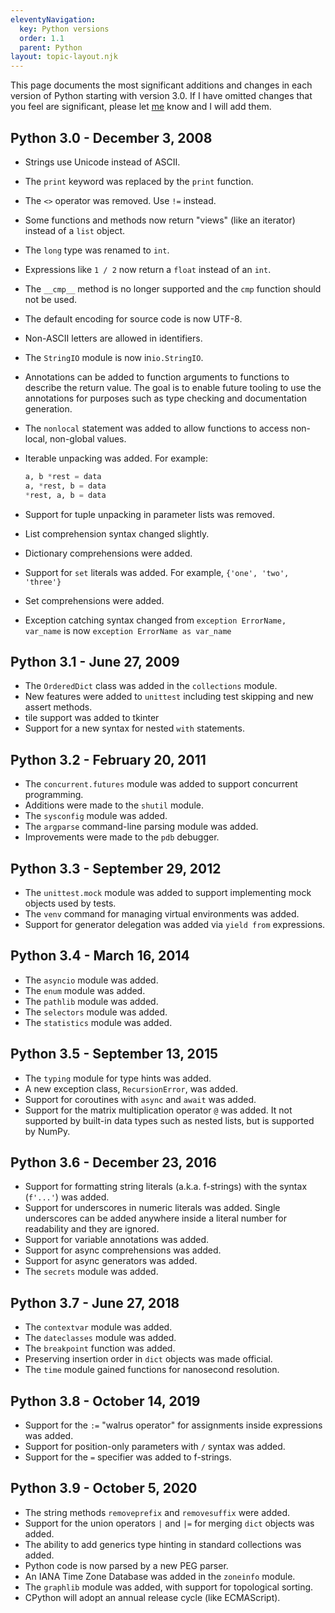 ```yaml
---
eleventyNavigation:
  key: Python versions
  order: 1.1
  parent: Python
layout: topic-layout.njk
---
```


<!-- markdownlint-disable MD013 -->

This page documents the most significant additions and changes
in each version of Python starting with version 3.0.
If I have omitted changes that you feel are significant, please let
<a href="mailto:r.mark.volkmann@gmail.com?subject=Python version changes"
target="_blank">me</a> know and I will add them.

## Python 3.0 - December 3, 2008

- Strings use Unicode instead of ASCII.
- The `print` keyword was replaced by the `print` function.
- The `<>` operator was removed. Use `!=` instead.
- Some functions and methods now return "views" (like an iterator)
  instead of a `list` object.
- The `long` type was renamed to `int`.
- Expressions like `1 / 2` now return a `float` instead of an `int`.
- The `__cmp__` method is no longer supported
  and the `cmp` function should not be used.
- The default encoding for source code is now UTF-8.
- Non-ASCII letters are allowed in identifiers.
- The `StringIO` module is now in`io.StringIO`.
- Annotations can be added to function arguments
  to functions to describe the return value.
  The goal is to enable future tooling to use the annotations
  for purposes such as type checking and documentation generation.
- The `nonlocal` statement was added to allow functions to
  access non-local, non-global values.
- Iterable unpacking was added. For example:

  ```python
  a, b *rest = data
  a, *rest, b = data
  *rest, a, b = data
  ```

- Support for tuple unpacking in parameter lists was removed.
- List comprehension syntax changed slightly.
- Dictionary comprehensions were added.
- Support for `set` literals was added.
  For example, `{'one', 'two', 'three'}`
- Set comprehensions were added.
- Exception catching syntax changed from
  `exception ErrorName, var_name` is now
  `exception ErrorName as var_name`

## Python 3.1 - June 27, 2009

- The `OrderedDict` class was added in the `collections` module.
- New features were added to `unittest` including
  test skipping and new assert methods.
- tile support was added to tkinter
- Support for a new syntax for nested `with` statements.

## Python 3.2 - February 20, 2011

- The `concurrent.futures` module was added to support concurrent programming.
- Additions were made to the `shutil` module.
- The `sysconfig` module was added.
- The `argparse` command-line parsing module was added.
- Improvements were made to the `pdb` debugger.

## Python 3.3 - September 29, 2012

- The `unittest.mock` module was added to
  support implementing mock objects used by tests.
- The `venv` command for managing virtual environments was added.
- Support for generator delegation was added via `yield from` expressions.

## Python 3.4 - March 16, 2014

- The `asyncio` module was added.
- The `enum` module was added.
- The `pathlib` module was added.
- The `selectors` module was added.
- The `statistics` module was added.

## Python 3.5 - September 13, 2015

- The `typing` module for type hints was added.
- A new exception class, `RecursionError`, was added.
- Support for coroutines with `async` and `await` was added.
- Support for the matrix multiplication operator `@` was added.
  It not supported by built-in data types such as nested lists,
  but is supported by NumPy.

## Python 3.6 - December 23, 2016

- Support for formatting string literals (a.k.a. f-strings)
  with the syntax (`f'...'`) was added.
- Support for underscores in numeric literals was added.
  Single underscores can be added anywhere inside a literal number
  for readability and they are ignored.
- Support for variable annotations was added.
- Support for async comprehensions was added.
- Support for async generators was added.
- The `secrets` module was added.

## Python 3.7 - June 27, 2018

- The `contextvar` module was added.
- The `dateclasses` module was added.
- The `breakpoint` function was added.
- Preserving insertion order in `dict` objects was made official.
- The `time` module gained functions for nanosecond resolution.

## Python 3.8 - October 14, 2019

- Support for the `:=` "walrus operator"
  for assignments inside expressions was added.
- Support for position-only parameters with `/` syntax was added.
- Support for the `=` specifier was added to f-strings.

## Python 3.9 - October 5, 2020

- The string methods `removeprefix` and `removesuffix` were added.
- Support for the union operators `|` and `|=`
  for merging `dict` objects was added.
- The ability to add generics type hinting in standard collections was added.
- Python code is now parsed by a new PEG parser.
- An IANA Time Zone Database was added in the `zoneinfo` module.
- The `graphlib` module was added, with support for topological sorting.
- CPython will adopt an annual release cycle (like ECMAScript).
